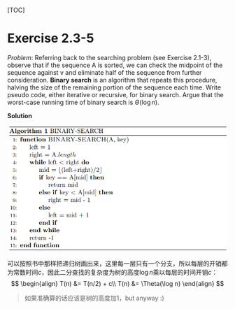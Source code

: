 [TOC]

# Exercise 2.3-5

*Problem*: Referring back to the searching problem (see Exercise 2.1-3), observe that if the sequence A is sorted, we can check the midpoint of the sequence against v and eliminate half of the sequence from further consideration. **Binary search** is an algorithm that repeats this procedure, halving the size of the remaining portion of the sequence each time. Write pseudo code, either iterative or recursive, for binary search. Argue that the worst-case running time of binary search is $\Theta(\log n)$. 

**Solution**

![](assets/binary_search.png)

可以按照书中那样把递归树画出来，这里每一层只有一个分支，所以每层的开销都为常数时间$c$，因此二分查找的复杂度为树的高度$\log n$乘以每层的时间开销$c$：
$$
\begin{align}
T(n) &= T(n/2) + c\\
T(n) &= \Theta(\log n)
\end{align}
$$

> 如果准确算的话应该是树的高度加1，but anyway :)
